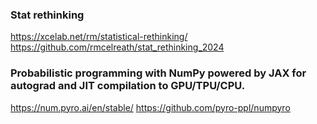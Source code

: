 ### Stat rethinking
https://xcelab.net/rm/statistical-rethinking/  
https://github.com/rmcelreath/stat_rethinking_2024
 

### Probabilistic programming with NumPy powered by JAX for autograd and JIT compilation to GPU/TPU/CPU.
https://num.pyro.ai/en/stable/ 
https://github.com/pyro-ppl/numpyro
